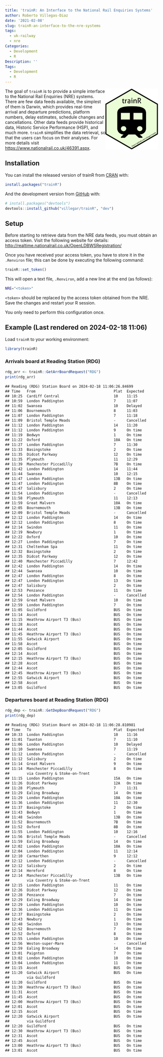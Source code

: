 ```yaml
---
title: 'trainR: An Interface to the National Rail Enquiries Systems'
author: Roberto Villegas-Diaz
date: '2021-02-08'
slug: trainR-an-interface-to-the-nre-systems
tags:
  - uk-railway
  - nre
Categories:
  - Development
  - R
Description: ''
Tags:
  - Development
  - R
---
```


<img src="https://raw.githubusercontent.com/villegar/trainR/main/inst/images/logo.png" alt="logo" align="right" height=200px/>

The goal of `trainR` is to provide a simple interface to the 
National Rail Enquiries (NRE) systems. There are few data feeds 
available, the simplest of them is Darwin, which provides real-time 
arrival and departure predictions, platform numbers, delay estimates, 
schedule changes and cancellations. Other data feeds provide historical 
data, Historic Service Performance (HSP), and much more. `trainR` 
simplifies the data retrieval, so that the users can focus on their 
analyses. For more details visit 
https://www.nationalrail.co.uk/46391.aspx.

## Installation

You can install the released version of trainR from [CRAN](https://CRAN.R-project.org) with:

``` r
install.packages("trainR")
```

And the development version from [GitHub](https://github.com/) with:

``` r
# install.packages("devtools")
devtools::install_github("villegar/trainR", "dev")
```

## Setup
Before starting to retrieve data from the NRE data feeds, you must obtain an access token. 
Visit the following website for details: http://realtime.nationalrail.co.uk/OpenLDBWSRegistration/

Once you have received your access token, you have to store it in the `.Renviron` file; this can be 
done by executing the following command:


```r
trainR::set_token()
```

This will open a text file, `.Renviron`, add a new line at the end (as follows):

```bash
NRE="<token>"
```

`<token>` should be replaced by the access token obtained from the NRE. Save the changes and restart 
your R session.

You only need to perform this configuration once.

## Example (Last rendered on 2024-02-18 11:06)

Load `trainR` to your working environment:

```r
library(trainR)
```

### Arrivals board at Reading Station (RDG)


```r
rdg_arr <- trainR::GetArrBoardRequest("RDG")
print(rdg_arr)
```

```
## Reading (RDG) Station Board on 2024-02-18 11:06:26.84699
## Time   From                                    Plat  Expected
## 10:25  Cardiff Central                         10    11:15
## 10:59  London Paddington                       7     11:07
## 11:02  Swansea                                 10    Delayed
## 11:06  Bournemouth                             8     11:03
## 11:07  London Paddington                       7     11:18
## 11:09  Bristol Temple Meads                    -     Cancelled
## 11:12  London Paddington                       14    11:20
## 11:12  London Paddington                       9     On time
## 11:19  Bedwyn                                  1     On time
## 11:22  Oxford                                  10A   On time
## 11:27  London Paddington                       7     11:30
## 11:33  Basingstoke                             2     On time
## 11:35  Didcot Parkway                          12    On time
## 11:35  Plymouth                                11    12:29
## 11:39  Manchester Piccadilly                   7B    On time
## 11:42  London Paddington                       14    11:44
## 11:44  Swansea                                 10    12:15
## 11:47  London Paddington                       13B   On time
## 11:47  London Paddington                       8B    On time
## 11:47  Salisbury                               2     On time
## 11:54  London Paddington                       -     Cancelled
## 11:58  Plymouth                                11    12:13
## 11:59  Great Malvern                           10A   On time
## 12:05  Bournemouth                             13B   On time
## 12:09  Bristol Temple Meads                    -     Cancelled
## 12:12  London Paddington                       14    On time
## 12:12  London Paddington                       8     On time
## 12:14  Swindon                                 11    On time
## 12:19  Newbury                                 1     On time
## 12:22  Oxford                                  10    On time
## 12:27  London Paddington                       7     On time
## 12:31  Cheltenham Spa                          11    On time
## 12:32  Basingstoke                             2     On time
## 12:35  Didcot Parkway                          12    On time
## 12:40  Manchester Piccadilly                   7     12:42
## 12:42  London Paddington                       14    On time
## 12:44  Swansea                                 10    On time
## 12:47  London Paddington                       8     On time
## 12:47  London Paddington                       13    On time
## 12:47  Salisbury                               2     On time
## 12:53  Penzance                                11    On time
## 12:54  London Paddington                       -     Cancelled
## 12:59  Great Malvern                           10    On time
## 12:59  London Paddington                       7     On time
## 11:05  Guildford                               BUS   On time
## 11:14  Ascot                                   BUS   On time
## 11:15  Heathrow Airport T3 (Bus)               BUS   On time
## 11:28  Ascot                                   BUS   On time
## 11:44  Ascot                                   BUS   On time
## 11:45  Heathrow Airport T3 (Bus)               BUS   On time
## 11:55  Gatwick Airport                         BUS   On time
## 11:58  Ascot                                   BUS   On time
## 12:05  Guildford                               BUS   On time
## 12:14  Ascot                                   BUS   On time
## 12:15  Heathrow Airport T3 (Bus)               BUS   On time
## 12:28  Ascot                                   BUS   On time
## 12:44  Ascot                                   BUS   On time
## 12:45  Heathrow Airport T3 (Bus)               BUS   On time
## 12:55  Gatwick Airport                         BUS   On time
## 12:58  Ascot                                   BUS   On time
## 13:05  Guildford                               BUS   On time
```

### Departures board at Reading Station (RDG)


```r
rdg_dep <- trainR::GetDepBoardRequest("RDG")
print(rdg_dep)
```

```
## Reading (RDG) Station Board on 2024-02-18 11:06:28.810981
## Time   To                                      Plat  Expected
## 10:33  London Paddington                       10    11:16
## 11:01  Taunton                                 7     11:10
## 11:06  London Paddington                       10    Delayed
## 11:10  Swansea                                 7     11:19
## 11:12  London Paddington                       -     Cancelled
## 11:12  Salisbury                               2     On time
## 11:14  Great Malvern                           9     On time
## 11:14  Manchester Piccadilly                   8     On time
##        via Coventry & Stoke-on-Trent           
## 11:15  London Paddington                       15A   On time
## 11:26  Didcot Parkway                          12A   On time
## 11:28  Plymouth                                7     11:31
## 11:29  Ealing Broadway                         14    On time
## 11:29  London Paddington                       10A   On time
## 11:36  London Paddington                       11    12:30
## 11:37  Basingstoke                             2     On time
## 11:43  Bedwyn                                  1     On time
## 11:48  Swindon                                 13B   On time
## 11:52  Bournemouth                             7B    On time
## 11:52  Oxford                                  8B    On time
## 11:55  London Paddington                       10    12:16
## 11:56  Bristol Temple Meads                    -     Cancelled
## 11:59  Ealing Broadway                         14    On time
## 12:02  London Paddington                       10A   On time
## 12:04  London Paddington                       11    12:14
## 12:10  Carmarthen                              9     12:12
## 12:12  London Paddington                       -     Cancelled
## 12:12  Salisbury                               2     On time
## 12:14  Hereford                                8     On time
## 12:14  Manchester Piccadilly                   13B   On time
##        via Coventry & Stoke-on-Trent           
## 12:15  London Paddington                       11    On time
## 12:26  Didcot Parkway                          12    On time
## 12:28  Penzance                                7     On time
## 12:29  Ealing Broadway                         14    On time
## 12:29  London Paddington                       10    On time
## 12:36  London Paddington                       11    On time
## 12:37  Basingstoke                             2     On time
## 12:43  Newbury                                 1     On time
## 12:48  Swindon                                 13    On time
## 12:52  Bournemouth                             7     On time
## 12:52  Oxford                                  8     On time
## 12:55  London Paddington                       10    On time
## 12:56  Weston-super-Mare                       -     Cancelled
## 12:59  Ealing Broadway                         14    On time
## 13:01  Paignton                                7     On time
## 13:02  London Paddington                       10    On time
## 13:04  London Paddington                       11    On time
## 11:15  Ascot                                   BUS   On time
## 11:20  Gatwick Airport                         BUS   On time
##        via Guildford                           
## 11:20  Guildford                               BUS   On time
## 11:30  Heathrow Airport T3 (Bus)               BUS   On time
## 11:31  Ascot                                   BUS   On time
## 11:45  Ascot                                   BUS   On time
## 12:00  Heathrow Airport T3 (Bus)               BUS   On time
## 12:01  Ascot                                   BUS   On time
## 12:15  Ascot                                   BUS   On time
## 12:20  Gatwick Airport                         BUS   On time
##        via Guildford                           
## 12:20  Guildford                               BUS   On time
## 12:30  Heathrow Airport T3 (Bus)               BUS   On time
## 12:31  Ascot                                   BUS   On time
## 12:45  Ascot                                   BUS   On time
## 13:00  Heathrow Airport T3 (Bus)               BUS   On time
## 13:01  Ascot                                   BUS   On time
```
